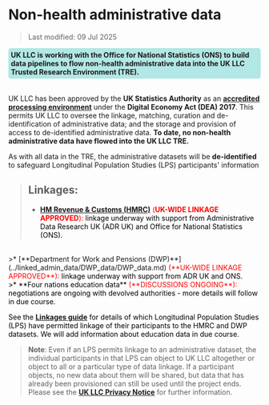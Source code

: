 # Non-health administrative data
>Last modified: 09 Jul 2025
<div style="background-color: rgba(0, 178, 169, 0.3); padding: 5px; border-radius: 5px;"><strong>UK LLC is working with the Office for National Statistics (ONS) to build data pipelines to flow non-health administrative data into the UK LLC Trusted Research Environment (TRE).</strong></div>
<br>

UK LLC has been approved by the **UK Statistics Authority** as an <strong><a href="https://uksa.statisticsauthority.gov.uk/digitaleconomyact-research-statistics/better-access-to-data-for-research-information-for-processors/list-of-digital-economy-act-accredited-processing-environments/" target="_blank" rel="noopener noreferrer">accredited processing environment</a></strong> under the **Digital Economy Act (DEA) 2017**. This permits UK LLC to oversee the linkage, matching, curation and de-identification of administrative data; and  the storage and provision of access to de-identified administrative data. **To date, no non-health administrative data have flowed into the UK LLC TRE.**

As with all data in the TRE, the administrative datasets will be **de-identified** to safeguard Longitudinal Population Studies (LPS) participants' information

>## Linkages:
>* [**HM Revenue & Customs (HMRC)**](../linked_admin_data/HMRC_data/HMRC_data.md) <span style="color:red">(**UK-WIDE LINKAGE APPROVED**): <span style="color:black">linkage underway with support from Administrative Data Research UK (ADR UK) and Office for National Statistics (ONS).
<br>
>* [**Department for Work and Pensions (DWP)**](../linked_admin_data/DWP_data/DWP_data.md) <span style="color:red">(**UK-WIDE LINKAGE APPROVED**): <span style="color:black">linkage underway with support from ADR UK and ONS.
<br>
>* **Four nations education data** <span style="color:red">(**DISCUSSIONS ONGOING**): <span style="color:black">negotiations are ongoing with devolved authorities - more details will follow in due course.
<br>

See the [**Linkages guide**](../Linkages/LPS_linkages.md) for details of which Longitudinal Population Studies (LPS) have permitted linkage of their participants to the HMRC and DWP datasets. We will add information about education data in due course.

>**Note**: Even if an LPS permits linkage to an administrative dataset, the individual participants in that LPS can object to UK LLC altogether or object to all or a particular type of data linkage. If a participant objects, no new data about them will be shared, but data that has already been provisioned can still be used until the project ends. Please see the <strong><a href="https://ukllc.ac.uk/privacy-policy" target="_blank" rel="noopener noreferrer">UK LLC Privacy Notice</a></strong> for further information.